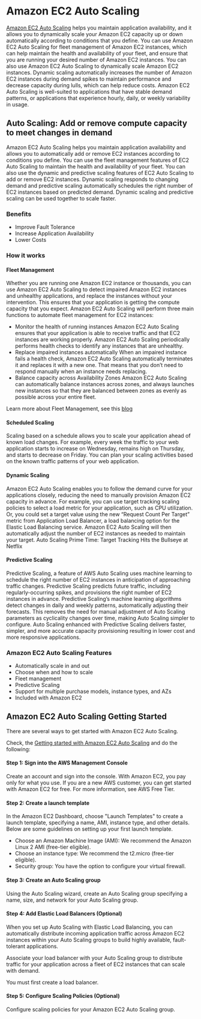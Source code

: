 # Amazon EC2 Auto Scaling

[Amazon EC2 Auto Scaling](https://aws.amazon.com/ec2/autoscaling/) helps you maintain application availability, and it allows you to dynamically scale your Amazon EC2 capacity up or down automatically according to conditions that you define. You can use Amazon EC2 Auto Scaling for fleet management of Amazon EC2 instances, which can help maintain the health and availability of your fleet, and ensure that you are running your desired number of Amazon EC2 instances. You can also use Amazon EC2 Auto Scaling to dynamically scale Amazon EC2 instances. Dynamic scaling automatically increases the number of Amazon EC2 instances during demand spikes to maintain performance and decrease capacity during lulls, which can help reduce costs. Amazon EC2 Auto Scaling is well-suited to applications that have stable demand patterns, or applications that experience hourly, daily, or weekly variability in usage.


## Auto Scaling: Add or remove compute capacity to meet changes in demand


Amazon EC2 Auto Scaling helps you maintain application availability and allows you to automatically add or remove EC2 instances according to conditions you define. You can use the fleet management features of EC2 Auto Scaling to maintain the health and availability of your fleet. You can also use the dynamic and predictive scaling features of EC2 Auto Scaling to add or remove EC2 instances. Dynamic scaling responds to changing demand and predictive scaling automatically schedules the right number of EC2 instances based on predicted demand. Dynamic scaling and predictive scaling can be used together to scale faster. 


### Benefits

-  Improve Fault Tolerance
-  Increase Application Availability
-  Lower Costs


### How it works

#### Fleet Management

Whether you are running one Amazon EC2 instance or thousands, you can use Amazon EC2 Auto Scaling to detect impaired Amazon EC2 instances and unhealthy applications, and replace the instances without your intervention. This ensures that your application is getting the compute capacity that you expect. Amazon EC2 Auto Scaling will perform three main functions to automate fleet management for EC2 instances:

- Monitor the health of running instances
Amazon EC2 Auto Scaling ensures that your application is able to receive traffic and that EC2 instances are working properly. Amazon EC2 Auto Scaling periodically performs health checks to identify any instances that are unhealthy.
- Replace impaired instances automatically
When an impaired instance fails a health check, Amazon EC2 Auto Scaling automatically terminates it and replaces it with a new one. That means that you don’t need to respond manually when an instance needs replacing.
- Balance capacity across Availability Zones
Amazon EC2 Auto Scaling can automatically balance instances across zones, and always launches new instances so that they are balanced between zones as evenly as possible across your entire fleet.

Learn more about Fleet Management, see this [blog](https://aws.amazon.com/blogs/compute/fleet-management-made-easy-with-auto-scaling/)


####  Scheduled Scaling

Scaling based on a schedule allows you to scale your application ahead of known load changes. For example, every week the traffic to your web application starts to increase on Wednesday, remains high on Thursday, and starts to decrease on Friday. You can plan your scaling activities based on the known traffic patterns of your web application.


####  Dynamic Scaling

Amazon EC2 Auto Scaling enables you to follow the demand curve for your applications closely, reducing the need to manually provision Amazon EC2 capacity in advance. For example, you can use target tracking scaling policies to select a load metric for your application, such as CPU utilization. Or, you could set a target value using the new “Request Count Per Target” metric from Application Load Balancer, a load balancing option for the Elastic Load Balancing service. Amazon EC2 Auto Scaling will then automatically adjust the number of EC2 instances as needed to maintain your target.
Auto Scaling Prime Time: Target Tracking Hits the Bullseye at Netflix


####  Predictive Scaling

Predictive Scaling, a feature of AWS Auto Scaling uses machine learning to schedule the right number of EC2 instances in anticipation of approaching traffic changes. Predictive Scaling predicts future traffic, including regularly-occurring spikes, and provisions the right number of EC2 instances in advance. Predictive Scaling’s machine learning algorithms detect changes in daily and weekly patterns, automatically adjusting their forecasts. This removes the need for manual adjustment of Auto Scaling parameters as cyclicality changes over time, making Auto Scaling simpler to configure. Auto Scaling enhanced with Predictive Scaling delivers faster, simpler, and more accurate capacity provisioning resulting in lower cost and more responsive applications.


### Amazon EC2 Auto Scaling Features


- Automatically scale in and out
- Choose when and how to scale
- Fleet management
- Predictive Scaling
- Support for multiple purchase models, instance types, and AZs
- Included with Amazon EC2





## Amazon EC2 Auto Scaling Getting Started


There are several ways to get started with Amazon EC2 Auto Scaling.


Check, the [Getting started with Amazon EC2 Auto Scaling](https://docs.aws.amazon.com/autoscaling/ec2/userguide/GettingStartedTutorial.html) and do the following:


#### Step 1: Sign into the AWS Management Console

Create an account and sign into the console. With Amazon EC2, you pay only for what you use. If you are a new AWS customer, you can get started with Amazon EC2 for free. For more information, see AWS Free Tier.

#### Step 2: Create a launch template

In the Amazon EC2 Dashboard, choose "Launch Templates" to create a launch template, specifying a name, AMI, instance type, and other details. Below are some guidelines on setting up your first launch template.

   - Choose an Amazon Machine Image (AMI): We recommend the Amazon Linux 2 AMI (free-tier eligible). 
   - Choose an instance type: We recommend the t2.micro (free-tier eligible).
   - Security group: You have the option to configure your virtual firewall.

#### Step 3: Create an Auto Scaling group

Using the Auto Scaling wizard, create an Auto Scaling group specifying a name, size, and network for your Auto Scaling group.

#### Step 4: Add Elastic Load Balancers (Optional)

When you set up Auto Scaling with Elastic Load Balancing, you can automatically distribute incoming application traffic across Amazon EC2 instances within your Auto Scaling groups to build highly available, fault-tolerant applications.

Associate your load balancer with your Auto Scaling group to distribute traffic for your application across a fleet of EC2 instances that can scale with demand.

You must first create a load balancer.

#### Step 5: Configure Scaling Policies (Optional)

Configure scaling policies for your Amazon EC2 Auto Scaling group.


